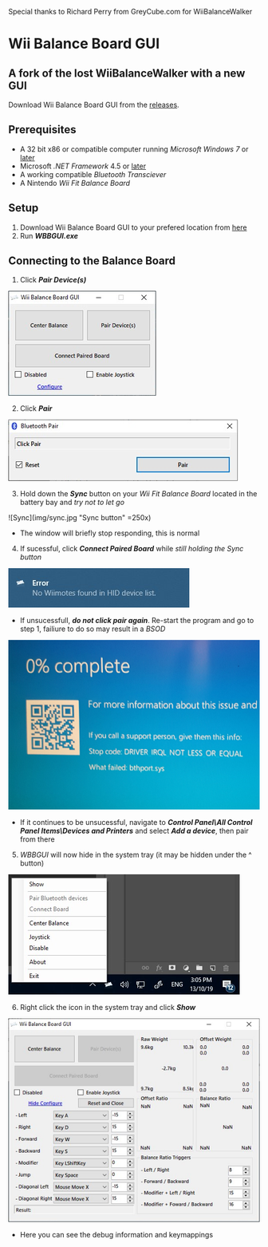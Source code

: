 Special thanks to Richard Perry from GreyCube.com for WiiBalanceWalker

# Wii Balance Board GUI
## A fork of the lost WiiBalanceWalker with a new GUI

Download Wii Balance Board GUI from the [releases](https://github.com/TheOneTrueCode/Wii-Balance-Board-GUI/releases "WBBGUI download").

## Prerequisites

* A 32 bit x86 or compatible computer running *Microsoft Windows 7* or [later](https://www.microsoft.com/en-ca/software-download/windows10)
* Microsoft *.NET Framework* 4.5 or [later](https://www.microsoft.com/en-us/download/confirmation.aspx?id=55170)
* A working compatible *Bluetooth Transciever* 
* A Nintendo *Wii Fit Balance Board*

## Setup

1. Download Wii Balance Board GUI to your prefered location from [here](https://github.com/TheOneTrueCode/Wii-Balance-Board-GUI/releases "WBBGUI download")
2. Run ***WBBGUI.exe***

## Connecting to the Balance Board

1. Click ***Pair Device(s)***

![WBBGUI](img/WBBGUI.jpg "WBBGUI")

2. Click ***Pair***

![WBBGUIpair](img/WBBGUIpair.jpg "WBBGUIpair")

3. Hold down the ***Sync*** button on your *Wii Fit Balance Board* located in the battery bay and *try not to let go*

![Sync](img/sync.jpg "Sync button" =250x)

  * The window will briefly stop responding, this is normal

4. If sucessful, click ***Connect Paired Board*** while *still holding the Sync button* 

![error](img/error.jpg "error")

  * If unsucessfull, ***do not click pair again***. Re-start the program and go to step 1, failiure to do so may result in a *BSOD*
  
![Blue Screen Of Death](img/bsod.jpg "BSOD")
  
  * If it continues to be unsucessful, navigate to ***Control Panel\All Control Panel Items\Devices and Printers*** and select ***Add a device***, then pair from there
  
5. *WBBGUI* will now hide in the system tray (it may be hidden under the ^ button)

![System Tray](img/system%20tray.jpg "Syetem Tray")

6. Right click the icon in the system tray and click ***Show***

![WBBGUIdebug](img/debug.jpg "WBBGUIdebug")

*  Here you can see the debug information and keymappings


 
